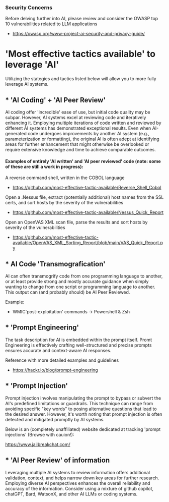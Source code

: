 ### Security Concerns
Before delving further into AI, please review and consider the OWASP top 10 vulnerabilities related to LLM applications
* https://owasp.org/www-project-ai-security-and-privacy-guide/ 


# 'Most effective tactics available' to leverage 'AI'
Utilizing the stategies and tactics listed below will allow you to more fully leverage AI systems.

## * 'AI Coding' + 'AI Peer Review'
AI coding offer 'incredible' ease of use, but initial code quality may be subpar. However, AI systems excel at reviewing code and iteratively enhancing it. Employing multiple iterations of code written and reviewed by different AI systems has demonstrated exceptional results. Even when AI-generated code undergoes improvements by another AI system (e.g., parameterization or formatting), the original AI is often adept at identifying areas for further enhancement that might otherwise be overlooked or require extensive knowledge and time to achieve comparable outcomes.

#### Examples of entirely 'AI written' and 'AI peer reviewed' code (note: some of these are still a work in progress):

A reverse command shell, written in the COBOL language 
* https://github.com/most-effective-tactic-available/Reverse_Shell_Cobol

Open a .Nessus file, extract (potentially additional) host names from the SSL certs, and sort hosts by the severity of the vulnerabilities
* https://github.com/most-effective-tactic-available/Nessus_Quick_Report

Open an OpenVAS XML scan file, parse the results and sort hosts by severity of the vulnerabilities
* https://github.com/most-effective-tactic-available/OpenVAS_XML_Sorting_Report/blob/main/VAS_Quick_Report.py


## * AI Code 'Transmografication' 
AI can often transmogrify code from one programming language to another, or at least provide strong and mostly accurate guidance when simply wanting to change from one script or programming language to another. This output can (and probably should) be AI Peer Reviewed. 

Example:
* WMIC'post-exploitation' commands -> Powershell & Zsh

## * 'Prompt Engineering'
The task description for AI is embedded within the prompt itself. Promt Engineering is effectively crafting well-structured and precise prompts ensures accurate and context-aware AI responses.

Reference with more detailed examples and guidelines
* https://hackr.io/blog/prompt-engineering

## * 'Prompt Injection'
Prompt injection involves manipulating the prompt to bypass or subvert the AI's predefined limitations or guardrails. This technique can range from avoiding specific "key words" to posing alternative questions that lead to the desired answer. However, it's worth noting that prompt injection is often detected and mitigated promptly by AI systems.

Below is an (completely unaffiliated) website dedicated at tracking 'prompt injections' (Browse with cauion!):

https://www.jailbreakchat.com/

## * 'AI Peer Review' of information
Leveraging multiple AI systems to review information offers additional validation, context, and helps narrow down key areas for further research. Employing diverse AI perspectives enhances the overall reliability and accuracy of the information. Consider using a mixture of github copilot, chatGPT, Bard, WatsonX, and other AI LLMs or coding systems.
